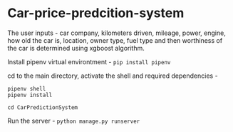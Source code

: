 # Car-price-predcition-system
 The user inputs - car company, kilometers driven, mileage, power, engine, how old the car is, location, owner type, fuel type and then worthiness of the car is determined using xgboost algorithm. <br />

Install pipenv virtual environtment - `pip install pipenv`

cd to the main directory, activate the shell and required dependencies -
```
pipenv shell
pipenv install
```

`cd CarPredictionSystem`

Run the server - `python manage.py runserver`
